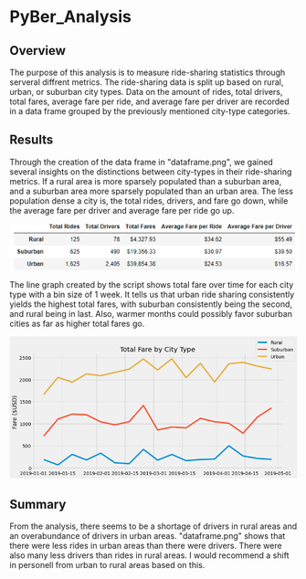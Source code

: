 # PyBer_Analysis
## Overview
The purpose of this analysis is to measure ride-sharing statistics through serveral diffrent metrics. The ride-sharing data is split up based on rural, urban, or suburban city types. Data on the amount of rides, total drivers, total fares, average fare per ride, and average fare per driver are recorded in a data frame grouped by the previously mentioned city-type categories.
## Results
Through the creation of the data frame in "dataframe.png", we gained several insights on the distinctions between city-types in their ride-sharing metrics. If a rural area is more sparsely populated than a suburban area, and a suburban area more sparsely populated than an urban area. The less population dense a city is, the total rides, drivers, and fare go down, while the average fare per driver and average fare per ride go up.

![Data Frame](analysis/dataframe.png)

The line graph created by the script shows total fare over time for each city type with a bin size of 1 week. It tells us that urban ride sharing consistently yields the highest total fares, with suburban consistently being the second, and rural being in last. Also, warmer months could possibly favor suburban cities as far as higher total fares go.

![Line Graph](analysis/ChallengeLine.png)

## Summary
From the analysis, there seems to be a shortage of drivers in rural areas and an overabundance of drivers in urban areas. "dataframe.png" shows that there were less rides in urban areas than there were drivers. There were also many less drivers than rides in rural areas. I would recommend a shift in personell from urban to rural areas based on this.
